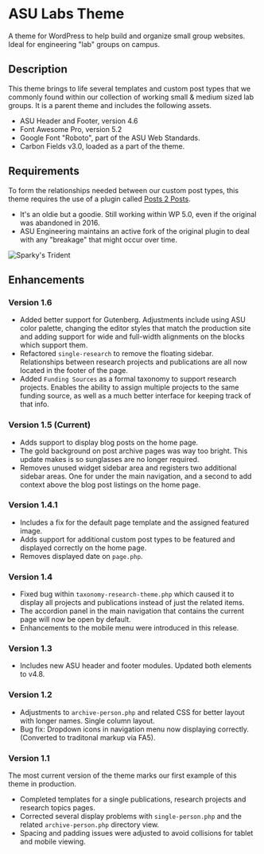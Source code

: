 # ASU Labs Theme

A theme for WordPress to help build and organize small group websites. Ideal for engineering "lab" groups on campus.

## Description

This theme brings to life several templates and custom post types that we commonly found within our collection of working small & medium sized lab groups. It is a parent theme and includes the following assets.

- ASU Header and Footer, version 4.6
- Font Awesome Pro, version 5.2
- Google Font "Roboto", part of the ASU Web Standards.
- Carbon Fields v3.0, loaded as a part of the theme.

## Requirements

To form the relationships needed between our custom post types, this theme requires the use of a plugin called [Posts 2 Posts](https://github.com/asuengineering/wp-posts-to-posts).

- It's an oldie but a goodie. Still working within WP 5.0, even if the original was abandoned in 2016.
- ASU Engineering maintains an active fork of the original plugin to deal with any "breakage" that might occur over time.

![Sparky's Trident](https://brandguide.asu.edu/sites/default/files/styles/panopoly_image_original/public/asu_brandhq_images_master_pitchfork_0.png?itok=CdnAzLZW)

## Enhancements

### Version 1.6

- Added better support for Gutenberg. Adjustments include using ASU color palette, changing the editor styles that match the production site and adding support for wide and full-width alignments on the blocks which support them.
- Refactored `single-research` to remove the floating sidebar. Relationships between research projects and publications are all now located in the footer of the page.
- Added `Funding Sources` as a formal taxonomy to support research projects. Enables the ability to assign multiple projects to the same funding source, as well as a much better interface for keeping track of that info.

### Version 1.5 (Current)

- Adds support to display blog posts on the home page.
- The gold background on post archive pages was way too bright. This update makes is so sunglasses are no longer required.
- Removes unused widget sidebar area and registers two additional sidebar areas. One for under the main navigation, and a second to add context above the blog post listings on the home page.

### Version 1.4.1

- Includes a fix for the default page template and the assigned featured image.
- Adds support for additional custom post types to be featured and displayed correctly on the home page.
- Removes displayed date on `page.php`.

### Version 1.4

- Fixed bug within `taxonomy-research-theme.php` which caused it to display all projects and publications instead of just the related items.
- The accordion panel in the main navigation that contains the current page will now be open by default.
- Enhancements to the mobile menu were introduced in this release.

### Version 1.3

- Includes new ASU header and footer modules. Updated both elements to v4.8.

### Version 1.2

- Adjustments to `archive-person.php` and related CSS for better layout with longer names. Single column layout.
- Bug fix: Dropdown icons in navigation menu now displaying correctly. (Converted to traditonal markup via FA5).

### Version 1.1

The most current version of the theme marks our first example of this theme in production.

- Completed templates for a single publications, research projects and research topics pages.
- Corrected several display problems with `single-person.php` and the related `archive-person.php` directory view.
- Spacing and padding issues were adjusted to avoid collisions for tablet and mobile viewing.
